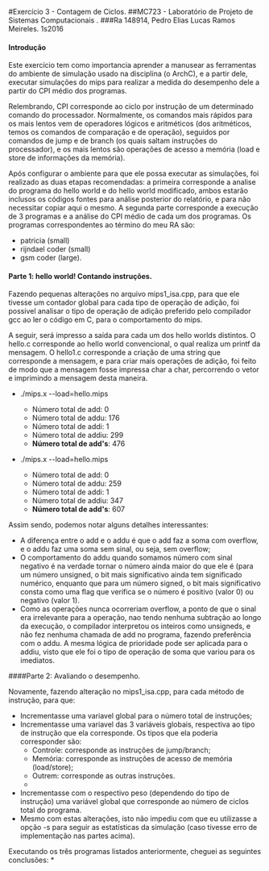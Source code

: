 #Exercício 3 - Contagem de Ciclos.
##MC723 - Laboratório de Projeto de Sistemas Computacionais . 
###Ra 148914, Pedro Elias Lucas Ramos Meireles. 1s2016

#### Introdução
Este exercício tem como importancia aprender a manusear as ferramentas do ambiente de simulação usado na disciplina (o ArchC), e 
a partir dele, executar simulações do mips para realizar a medida do desempenho dele a partir do CPI médio dos programas.

Relembrando, CPI corresponde ao ciclo por instrução de um determinado comando do processador. Normalmente, os comandos mais
rápidos para os mais lentos vem de operadores lógicos e aritméticos (dos aritméticos, temos os comandos de comparação e de
operação), seguidos por comandos de jump e de branch (os quais saltam instruções do processador), e os mais lentos são operações
de acesso a memória (load e store de informações da memória).

Após configurar o ambiente para que ele possa executar as simulações, foi realizado as duas etapas recomendadas: a primeira
corresponde a analise do programa do hello world e do hello world modificado, ambos estarão inclusos os códigos fontes 
para análise posterior do relatório, e para não necessitar copiar aqui o mesmo. 
A segunda parte corresponde a execução de 3 programas e a análise do CPI médio de cada um dos programas. 
Os programas correspondentes ao término do meu RA são:
* patricia (small)
* rijndael coder (small)
* gsm coder (large).

#### Parte 1: hello world! Contando instruções.
Fazendo pequenas alterações no arquivo mips1_isa.cpp, para que ele tivesse um contador global para cada tipo de operação de adição, foi possivel analisar o tipo de operação de adição preferido pelo compilador gcc ao ler o código em C, para o comportamento do mips.

A seguir, será impresso a saída para cada um dos hello worlds distintos. O hello.c corresponde ao hello world convencional, o qual realiza um printf da mensagem. O hello1.c corresponde a criação de uma string que corresponde a mensagem, e para criar mais operações de adição, foi feito de modo que a mensagem fosse impressa char a char, percorrendo o vetor e imprimindo a mensagem desta maneira.

* ./mips.x --load=hello.mips
  - Número total de add: 0
  - Número total de addu: 176
  - Número total de addi: 1
  - Número total de addiu: 299
  - **Número total de add's**: 476

* ./mips.x --load=hello.mips
  - Número total de add: 0
  - Número total de addu: 259
  - Número total de addi: 1
  - Número total de addiu: 347
  - **Número total de add's**: 607

Assim sendo, podemos notar alguns detalhes interessantes:
* A diferença entre o add e o addu é que o add faz a soma com overflow, e o addu faz uma soma sem sinal, ou seja, sem overflow;
* O comportamento do addu quando somamos número com sinal negativo é na verdade tornar o número ainda maior do que ele é (para um número unsigned, o bit mais significativo ainda tem significado numérico, enquanto que para um número signed, o bit mais significativo consta como uma flag que verifica se o número é positivo (valor 0) ou negativo (valor 1).
* Como as operações nunca ocorreriam overflow, a ponto de que o sinal era irrelevante para a operação, nao tendo nenhuma subtração ao longo da execução, o compilador interpretou os inteiros como unsigneds, e não fez nenhuma chamada de add no programa, fazendo preferência com o addu. A mesma lógica de prioridade pode ser aplicada para o addiu, visto que ele foi o tipo de operação de soma que variou para os imediatos. 

####Parte 2: Avaliando o desempenho.

Novamente, fazendo alteração no mips1_isa.cpp, para cada método de instrução, para que:
* Incrementasse uma variavel global para o número total de instruções;
* Incrementasse uma variavel das 3 variáveis globais, respectiva ao tipo de instrução que ela corresponde. Os tipos que ela poderia corresponder são:
  - Controle: corresponde as instruções de jump/branch;
  - Memória: corresponde as instruções de acesso de memória (load/store);
  - Outrem: corresponde as outras instruções.
  - 
* Incrementasse com o respectivo peso (dependendo do tipo de instrução) uma variável global que corresponde ao número de ciclos total do programa.
* Mesmo com estas alterações, isto não impediu com que eu utilizasse a opção -s para seguir as estatísticas da simulação (caso tivesse erro de implementação nas partes acima).

Executando os três programas listados anteriormente, cheguei as seguintes conclusões:
*
